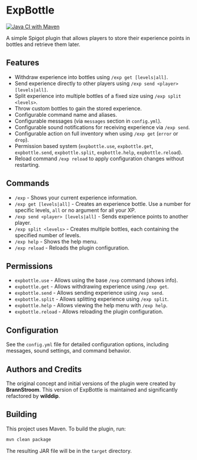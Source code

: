 # ExpBottle

[![Java CI with Maven](https://github.com/wilddip/ExpBottle/actions/workflows/release.yml/badge.svg)](https://github.com/wilddip/ExpBottle/actions/workflows/release.yml)

A simple Spigot plugin that allows players to store their experience points in bottles and retrieve them later.

## Features

*   Withdraw experience into bottles using `/exp get [levels|all]`.
*   Send experience directly to other players using `/exp send <player> [levels|all]`.
*   Split experience into multiple bottles of a fixed size using `/exp split <levels>`.
*   Throw custom bottles to gain the stored experience.
*   Configurable command name and aliases.
*   Configurable messages (via `messages` section in `config.yml`).
*   Configurable sound notifications for receiving experience via `/exp send`.
*   Configurable action on full inventory when using `/exp get` (`error` or `drop`).
*   Permission based system (`expbottle.use`, `expbottle.get`, `expbottle.send`, `expbottle.split`, `expbottle.help`, `expbottle.reload`).
*   Reload command `/exp reload` to apply configuration changes without restarting.

## Commands

*   `/exp` - Shows your current experience information.
*   `/exp get [levels|all]` - Creates an experience bottle. Use a number for specific levels, `all` or no argument for all your XP.
*   `/exp send <player> [levels|all]` - Sends experience points to another player.
*   `/exp split <levels>` - Creates multiple bottles, each containing the specified number of levels.
*   `/exp help` - Shows the help menu.
*   `/exp reload` - Reloads the plugin configuration.

## Permissions

*   `expbottle.use` - Allows using the base `/exp` command (shows info).
*   `expbottle.get` - Allows withdrawing experience using `/exp get`.
*   `expbottle.send` - Allows sending experience using `/exp send`.
*   `expbottle.split` - Allows splitting experience using `/exp split`.
*   `expbottle.help` - Allows viewing the help menu with `/exp help`.
*   `expbottle.reload` - Allows reloading the plugin configuration.

## Configuration

See the `config.yml` file for detailed configuration options, including messages, sound settings, and command behavior.

## Authors and Credits

The original concept and initial versions of the plugin were created by **BrannStroom**.
This version of ExpBottle is maintained and significantly refactored by **wilddip**.

## Building

This project uses Maven. To build the plugin, run:

```bash
mvn clean package
```

The resulting JAR file will be in the `target` directory.